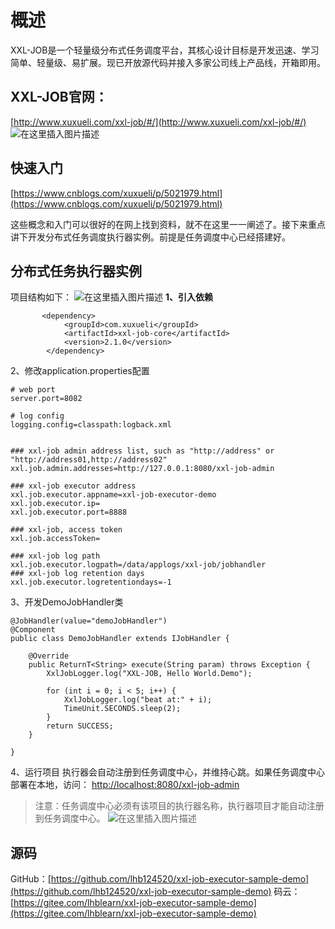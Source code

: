 ﻿# 概述

XXL-JOB是一个轻量级分布式任务调度平台，其核心设计目标是开发迅速、学习简单、轻量级、易扩展。现已开放源代码并接入多家公司线上产品线，开箱即用。

## XXL-JOB官网：

[http://www.xuxueli.com/xxl-job/#/](http://www.xuxueli.com/xxl-job/#/)
![在这里插入图片描述](https://img-blog.csdnimg.cn/20190919171621989.png?x-oss-process=image/watermark,type_ZmFuZ3poZW5naGVpdGk,shadow_10,text_aHR0cHM6Ly9ibG9nLmNzZG4ubmV0L3dlaXhpbl80MzI4NzUwOA==,size_16,color_FFFFFF,t_70)

## 快速入门
[https://www.cnblogs.com/xuxueli/p/5021979.html](https://www.cnblogs.com/xuxueli/p/5021979.html)

这些概念和入门可以很好的在网上找到资料，就不在这里一一阐述了。接下来重点讲下开发分布式任务调度执行器实例。前提是任务调度中心已经搭建好。

## 分布式任务执行器实例
项目结构如下：
![在这里插入图片描述](https://img-blog.csdnimg.cn/20190919172258897.png?x-oss-process=image/watermark,type_ZmFuZ3poZW5naGVpdGk,shadow_10,text_aHR0cHM6Ly9ibG9nLmNzZG4ubmV0L3dlaXhpbl80MzI4NzUwOA==,size_16,color_FFFFFF,t_70)
**1、引入依赖**

           <dependency>
                <groupId>com.xuxueli</groupId>
                <artifactId>xxl-job-core</artifactId>
                <version>2.1.0</version>
            </dependency>
2、修改application.properties配置

    # web port
    server.port=8082
    
    # log config
    logging.config=classpath:logback.xml
    
    
    ### xxl-job admin address list, such as "http://address" or "http://address01,http://address02"
    xxl.job.admin.addresses=http://127.0.0.1:8080/xxl-job-admin
    
    ### xxl-job executor address
    xxl.job.executor.appname=xxl-job-executor-demo
    xxl.job.executor.ip=
    xxl.job.executor.port=8888
    
    ### xxl-job, access token
    xxl.job.accessToken=
    
    ### xxl-job log path
    xxl.job.executor.logpath=/data/applogs/xxl-job/jobhandler
    ### xxl-job log retention days
    xxl.job.executor.logretentiondays=-1

3、开发DemoJobHandler类

    @JobHandler(value="demoJobHandler")
    @Component
    public class DemoJobHandler extends IJobHandler {
    
    	@Override
    	public ReturnT<String> execute(String param) throws Exception {
    		XxlJobLogger.log("XXL-JOB, Hello World.Demo");
    
    		for (int i = 0; i < 5; i++) {
    			XxlJobLogger.log("beat at:" + i);
    			TimeUnit.SECONDS.sleep(2);
    		}
    		return SUCCESS;
    	}
    
    }

4、运行项目
执行器会自动注册到任务调度中心，并维持心跳。如果任务调度中心部署在本地，访问：
[http://localhost:8080/xxl-job-admin](http://localhost:8080/xxl-job-admin)

> 注意：任务调度中心必须有该项目的执行器名称，执行器项目才能自动注册到任务调度中心。
![在这里插入图片描述](https://img-blog.csdnimg.cn/20190919173251987.png?x-oss-process=image/watermark,type_ZmFuZ3poZW5naGVpdGk,shadow_10,text_aHR0cHM6Ly9ibG9nLmNzZG4ubmV0L3dlaXhpbl80MzI4NzUwOA==,size_16,color_FFFFFF,t_70)
## 源码
GitHub：[https://github.com/lhb124520/xxl-job-executor-sample-demo](https://github.com/lhb124520/xxl-job-executor-sample-demo)
码云：[https://gitee.com/lhblearn/xxl-job-executor-sample-demo](https://gitee.com/lhblearn/xxl-job-executor-sample-demo)



